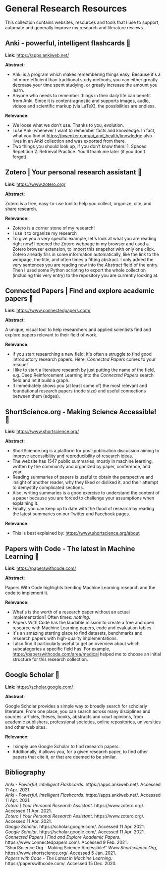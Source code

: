 # General Research Resources

This collection contains websites, resources and tools that I use to support, automate and generally improve my research and literature reviews.



## Anki - powerful, intelligent flashcards :book:

**Link**: https://apps.ankiweb.net/

**Abstract**:

- Anki is a program which makes remembering things easy. Because it's a lot more efficient than traditional study methods, you can either greatly decrease your time spent studying, or greatly increase the amount you learn.
- Anyone who needs to remember things in their daily life can benefit from Anki. Since it is content-agnostic and supports images, audio, videos and scientific markup (via LaTeX), the possibilities are endless.

**Relevance**:
- We loose what we don't use. Thanks to you, evolution.
- I use Anki whenever I want to remember facts and knowledge. In fact, what you find at https://pwenker.com/ai_and_health/knowledge also lives in an Anki collection and was exported from there.
- Two things you should look up, if you don't know them: 1. Spaced Repetition 2. Retrieval Practice. You'll thank me later (if you don't forget).



## Zotero | Your personal research assistant :book:

**Link**: https://www.zotero.org/

**Abstract**:

Zotero is a free, easy-to-use tool to help you collect, organize, cite, and share research.

**Relevance**:
- Zotero is a corner stone of my research!
- I use it to organize my research 
- To give you a very specific example, let's look at what you are reading right now! I opened the Zotero webpage in my browser and used a Zotero browser extension, to import this snapshot with only one click. Zotero already fills in some information automatically, like the link to the webpage, the title, and often times a fitting abstract. I only added the very sentences you are reading now into the *Abstract* field of the entry. Then I used some Python scripting to export the whole collection (including this very entry) to the repository you are currently looking at.



## Connected Papers | Find and explore academic papers :book:

**Link**: https://www.connectedpapers.com/

**Abstract**:

A unique, visual tool to help researchers and applied scientists find and explore papers relevant to their field of work.

**Relevance**: 
- If you start researching a new field, it's often a struggle to find good introductory research papers. Here, *Connected Papers* comes to your rescue!
-  I like to start a literature research by just putting the name of the field, e.g. Deep Reinforcement Learning into the *Connected Papers* search field and let it build a graph.
- It immediately shows you (at least some of) the most relevant and foundational research papers (node size) and useful connections between them (edges).



## ShortScience.org - Making Science Accessible! :book:

**Link**: https://www.shortscience.org/

**Abstract**:

- ShortScience.org is a platform for post-publication discussion aiming to improve accessibility and reproducibility of research ideas.
- The website has 1547 public summaries, mostly in machine learning, written by the community and organized by paper, conference, and year.
- Reading summaries of papers is useful to obtain the perspective and insight of another reader, why they liked or disliked it, and their attempt to demystify complicated sections.
- Also, writing summaries is a good exercise to understand the content of a paper because you are forced to challenge your assumptions when explaining it.
- Finally, you can keep up to date with the flood of research by reading the latest summaries on our Twitter and Facebook pages.

**Relevance**:
- This is best explained by: https://www.shortscience.org/about



## Papers with Code - The latest in Machine Learning :book:

**Link**: https://paperswithcode.com/

**Abstract**:

Papers With Code highlights trending Machine Learning research and the code to implement it.

**Relevance**:
- What's is the worth of a research paper without an actual implementation? Often times: *nothing*.
- Papers With Code has the laudable mission to create a free and open resource with Machine Learning papers, code and evaluation tables.
- It's an amazing starting place to find datasets, benchmarks and research papers with high-quality implementations.
- I also find it particularly useful to get an overview about which subcategories a specific field has. For example, https://paperswithcode.com/area/medical helped me to choose an initial structure for this research collection.



## Google Scholar :book:

**Link**: https://scholar.google.com/

**Abstract**:

Google Scholar provides a simple way to broadly search for scholarly literature. From one place, you can search across many disciplines and sources: articles, theses, books, abstracts and court opinions, from academic publishers, professional societies, online repositories, universities and other web sites.

**Relevance**:
- I simply use Google Scholar to find research papers.
- Additionally, it allows you, for a given research paper, to find other papers that cite it, or that are deemed to be similar.



## Bibliography

<div class="csl-entry"><i>Anki - Powerful, Intelligent Flashcards</i>. https://apps.ankiweb.net/. Accessed 11 Apr. 2021.</div>
<div class="csl-entry"><i>Anki - Powerful, Intelligent Flashcards</i>. https://apps.ankiweb.net/. Accessed 11 Apr. 2021.</div>
<div class="csl-entry"><i>Zotero | Your Personal Research Assistant</i>. https://www.zotero.org/. Accessed 11 Apr. 2021.</div>
<div class="csl-entry"><i>Zotero | Your Personal Research Assistant</i>. https://www.zotero.org/. Accessed 11 Apr. 2021.</div>
<div class="csl-entry"><i>Google Scholar</i>. https://scholar.google.com/. Accessed 11 Apr. 2021.</div>
<div class="csl-entry"><i>Google Scholar</i>. https://scholar.google.com/. Accessed 11 Apr. 2021.</div>
<div class="csl-entry"><i>Connected Papers | Find and Explore Academic Papers</i>. https://www.connectedpapers.com/. Accessed 9 Feb. 2021.</div>
<div class="csl-entry">“ShortScience.Org - Making Science Accessible!” <i>Www.Shortscience.Org</i>, https://www.shortscience.org/. Accessed 5 Jan. 2021.</div>
<div class="csl-entry"><i>Papers with Code - The Latest in Machine Learning</i>. https://paperswithcode.com/. Accessed 15 Dec. 2020.</div>
